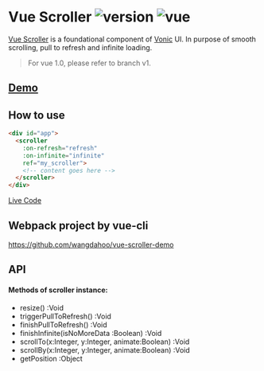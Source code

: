 # Vue Scroller ![version](https://img.shields.io/badge/version-%20v2.1.2%20-green.svg) ![vue](https://img.shields.io/badge/vue-%20v2.1%20-green.svg) 

[Vue Scroller](https://github.com/wangdahoo/vue-scroller) is a foundational component of [Vonic](https://github.com/wangdahoo/vonic) UI.
In purpose of smooth scrolling, pull to refresh and infinite loading.

> For vue 1.0, please refer to branch v1.

## [Demo](https://wangdahoo.github.io/vue-scroller/)

## How to use

```html
<div id="app">
  <scroller 
    :on-refresh="refresh"
    :on-infinite="infinite"
    ref="my_scroller">
    <!-- content goes here -->
  </scroller>
</div>
```

[Live Code](https://jsfiddle.net/wangdahoo/cpjfr096/)

## Webpack project by vue-cli

https://github.com/wangdahoo/vue-scroller-demo

## API

#### Methods of scroller instance:

- resize() :Void
- triggerPullToRefresh() :Void
- finishPullToRefresh() :Void
- finishInfinite(isNoMoreData :Boolean) :Void
- scrollTo(x:Integer, y:Integer, animate:Boolean) :Void
- scrollBy(x:Integer, y:Integer, animate:Boolean) :Void
- getPosition :Object
